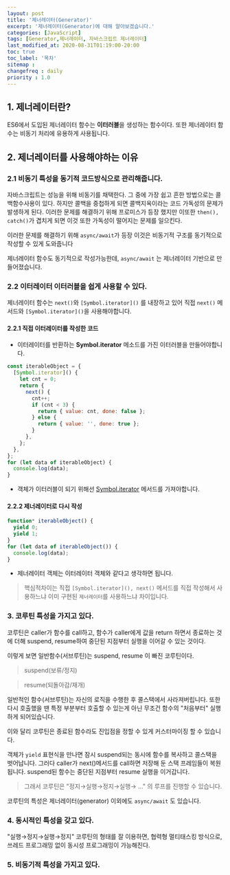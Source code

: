 ```yaml
---
layout: post
title: '제너레이터(Generator)'
excerpt: '제너레이터(Generator)에 대해 알아보겠습니다.'
categories: [JavaScript]
tags: [Generator,제너레이터, 자바스크립트 제너레이터]
last_modified_at: 2020-08-31T01:19:00-20:00
toc: true
toc_label: '목차'
sitemap :
changefreq : daily
priority : 1.0
---
```


## 1. 제너레이터란?

ES6에서 도입된 제너레이터 함수는 **이터러블**을 생성하는 함수이다. 또한 제너레이터 함수는 비동기 처리에 유용하게 사용됩니다.

## 2. 제너레이터를 사용해야하는 이유

### 2.1 비동기 특성을 동기적 코드방식으로 관리해줍니다.

자바스크립트는 성능을 위해 비동기를 채택한다. 그 중에 가장 쉽고 흔한 방법으로는 콜백함수사용이 있다. 하지만 콜백을 중첩하게 되면 콜백지옥이라는 코드 가독성의 문제가 발생하게 된다. 이러한 문제를 해결하기 위해 프로미스가 등장 했지만 이또한 `then(), catch()`가 겹치게 되면 이것 또한 가독성이 떨어지는 문제를 일으킨다.

이러한 문제를 해결하기 위해 `async/await`가 등장 이것은 비동기적 구조를 동기적으로 작성할 수 있게 도와줍니다

제너레이터 함수도 동기적으로 작성가능한데, `async/await` 는 제너레이터 기반으로 만들어졌습니다.

### 2.2 이터레이터 이터러블을 쉽게 사용할 수 있다.

제너레이터 함수는 `next()`와 `[Symbol.iterator]()` 를 내장하고 있어 직접 `next()` 메서드와 `[Symbol.iterator]()`을 사용해야합니다.

#### 2.2.1 직접 이터레이터를 작성한 코드

- 이터레이터를 반환하는 **Symbol.iterator** 메소드를 가진 이터러블을 만들어야합니다.

```jsx
const iterableObject = {
  [Symbol.iterator]() {
    let cnt = 0;
    return {
      next() {
        cnt++;
        if (cnt < 3) {
          return { value: cnt, done: false };
        } else {
          return { value: '', done: true };
        }
      },
    };
  },
};
for (let data of iterableObject) {
  console.log(data);
}
```

- 객체가 이터러블이 되기 위해선 [Symbol.iterator]() 메서드를 가져야합니다.

#### 2.2.2 제너레이터로 다시 작성

```jsx
function* iterableObject() {
  yield 0;
  yield 1;
}
for (let data of iterableObject()) {
  console.log(data);
}
```

- 제너레이터 객체는 이터레이터 객체와 같다고 생각하면 됩니다.

> 핵심적차이는 직접 `[Symbol.iterator](), next()` 메서드를 직접 작성해서 사용하느냐 이미 구현된 `제너레이터`를 사용하느냐 차이입니다.

### 3. 코루틴 특성을 가지고 있다.

코루틴은 caller가 함수를 call하고, 함수가 caller에게 값을 return 하면서 종료하는 것에 더해 suspend, resume하여 중단된 지점부터 실행을 이어갈 수 있는 것이다.

이렇게 보면 일반함수(서브루틴)는 suspend, resume 이 빠진 코루틴이다.

> suspend(보류/정지)

> resume(되돌아감/재개)

일반적인 함수(서브루틴)는 자신의 로직을 수행한 후 콜스택에서 사라져버립니다. 또한 다시 호출했을 땐 특정 부분부터 호출할 수 있는게 아닌 무조건 함수의 "처음부터" 실행하게 되어있습니다.

이와 달리 코루틴은 종료된 함수라도 진입점을 정할 수 있게 커스터마이징 할 수 있습니다.

객체가 `yield` 표현식을 만나면 잠시 suspend되는 동시에 함수를 복사하고 콜스택을 벗어납니다. 그러다 caller가 next()메서드를 call하면 저장해 둔 스택 프레임들이 복원됩니다. suspend된 함수는 중단된 지점부터 resume 실행을 이거갑니다.

> 그래서 코루틴은 "정지→실행→정지→실행→ ..." 의 루프를 진행할 수 있습니다.

코루틴의 특성은 제너레이터(generator) 이외에도 `async/await` 도 있습니다.

### 4. 동시적인 특성을 갖고 있다.

"실행→정지→실행→정지" 코루틴의 형태를 잘 이용하면, 협력형 멀티태스킹 방식으로, 쓰레드 프로그래밍 없이 동시성 프로그래밍이 가능해진다.

### 5. 비동기적 특성을 가지고 있다.
